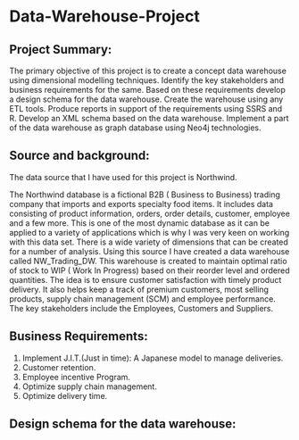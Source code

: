 # Data-Warehouse-Project
## Project Summary:
The primary objective of this project is to create a concept data warehouse using dimensional modelling techniques. Identify the key stakeholders and business requirements for the same. Based on these requirements develop a design schema for the data warehouse. Create the warehouse using any ETL tools. Produce reports in support of the requirements using SSRS and R. Develop an XML schema based on the data warehouse. Implement a part of the data warehouse as graph database using Neo4j technologies.

## Source and background:
The data source that I have used for this project is Northwind.

The Northwind database is a fictional B2B ( Business to Business) trading company that imports and exports specialty food items. It includes data consisting of product information, orders, order details, customer, employee and a few more.
This is one of the most dynamic database as it can be applied to a variety of applications which is why I was very keen on working with this data set.
There is a wide variety of dimensions that can be created for a number of analysis.
Using this source I have created a data warehouse called NW_Trading_DW.
This warehouse is created to maintain optimal ratio of stock to WIP ( Work In Progress) based on their reorder level and ordered quantities. The idea is to ensure customer satisfaction with timely product delivery. 
It also helps keep a track of premium customers, most selling products, supply chain management (SCM) and employee performance.
The key stakeholders include the Employees, Customers and Suppliers.

## Business Requirements:
1.	Implement J.I.T.(Just in time): A Japanese model to manage deliveries. 
2.	Customer retention.
3.	Employee incentive Program.
4.	Optimize supply chain management.
5.	Optimize delivery time.

## Design schema for the data warehouse:



